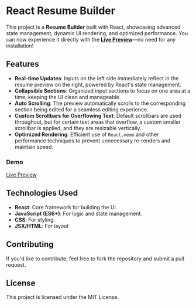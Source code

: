 # React Resume Builder

This project is a **Resume Builder** built with React, showcasing advanced state management, dynamic UI rendering, and optimized performance. You can now experience it directly with the **[Live Preview](https://resumebuilder-bd4.pages.dev/)**—no need for any installation!

## Features

- **Real-time Updates**: Inputs on the left side immediately reflect in the resume preview on the right, powered by React's state management.
- **Collapsible Sections**: Organized input sections to focus on one area at a time, keeping the UI clean and manageable.
- **Auto Scrolling**: The preview automatically scrolls to the corresponding section being edited for a seamless editing experience.
- **Custom Scrollbars for Overflowing Text**: Default scrollbars are used throughout, but for certain text areas that overflow, a custom smaller scrollbar is applied, and they are resizable vertically.
- **Optimized Rendering**: Efficient use of `React.memo` and other performance techniques to prevent unnecessary re-renders and maintain speed.

### Demo

[Live Preview](https://resumebuilder-bd4.pages.dev/)

## Technologies Used

- **React**: Core framework for building the UI.
- **JavaScript (ES6+)**: For logic and state management.
- **CSS**: For styling.
- **JSX/HTML**: For layout

## Contributing

If you'd like to contribute, feel free to fork the repository and submit a pull request.

## License

This project is licensed under the MIT License.
